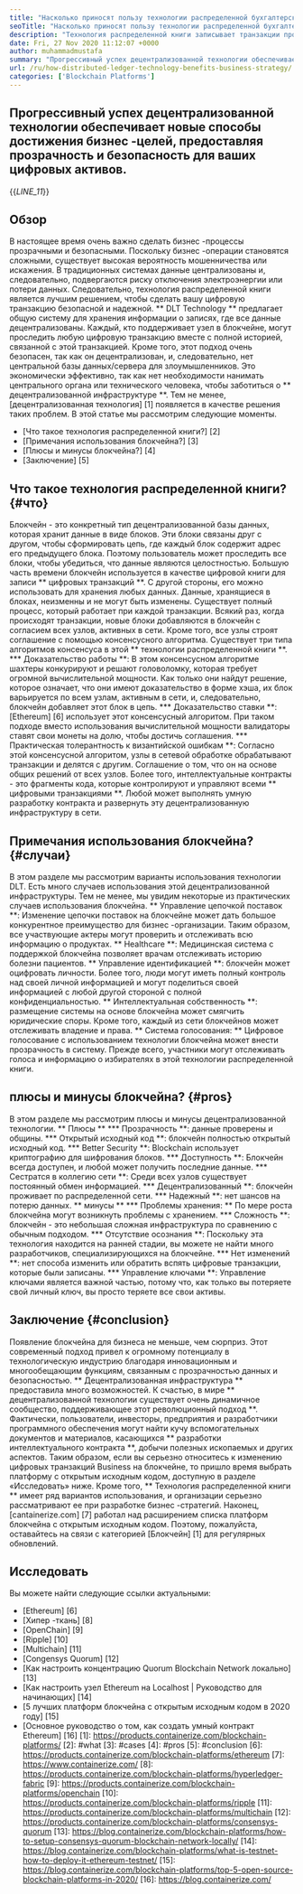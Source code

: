 ```yaml
---
title: "Насколько приносят пользу технологии распределенной бухгалтерской технологии бизнес -стратегии" 
seoTitle: "Насколько приносят пользу технологии распределенной бухгалтерской технологии бизнес -стратегии" 
description: "Технология распределенной книги записывает транзакции прослеживаемым образом. В этой статье рассказывается о влиянии децентрализованных технологий на бизнес." 
date: Fri, 27 Nov 2020 11:12:07 +0000
author: muhammadmustafa
summary: "Прогрессивный успех децентрализованной технологии обеспечивает новые способы достижения бизнес -целей путем предоставления прозрачности & amp; безопасность для ваших цифровых активов." 
url: /ru/how-distributed-ledger-technology-benefits-business-strategy/
categories: ['Blockchain Platforms']
---
```


## Прогрессивный успех децентрализованной технологии обеспечивает новые способы достижения бизнес -целей, предоставляя прозрачность и безопасность для ваших цифровых активов.
{{_LINE_11_}}

## Обзор
В настоящее время очень важно сделать бизнес -процессы прозрачными и безопасными. Поскольку бизнес -операции становятся сложными, существует высокая вероятность мошенничества или искажения. В традиционных системах данные централизованы и, следовательно, подвергаются риску отключения электроэнергии или потери данных. Следовательно, технология распределенной книги является лучшим решением, чтобы сделать вашу цифровую транзакцию безопасной и надежной. ** DLT Technology ** предлагает общую систему для хранения информации о записях, где все данные децентрализованы. Каждый, кто поддерживает узел в блокчейне, могут проследить любую цифровую транзакцию вместе с полной историей, связанной с этой транзакцией. Кроме того, этот подход очень безопасен, так как он децентрализован, и, следовательно, нет центральной базы данных/сервера для злоумышленников. Это экономически эффективно, так как нет необходимости нанимать центрального органа или технического человека, чтобы заботиться о ** децентрализованной инфраструктуре **. Тем не менее, [децентрализованная технология] [1] появляется в качестве решения таких проблем.
В этой статье мы рассмотрим следующие моменты.
  * [Что такое технология распределенной книги?] [2]
  * [Примечания использования блокчейна?] [3]
  * [Плюсы и минусы блокчейна?] [4]
  * [Заключение] [5]

## Что такое технология распределенной книги? {#что}
Блокчейн - это конкретный тип децентрализованной базы данных, которая хранит данные в виде блоков. Эти блоки связаны друг с другом, чтобы сформировать цепь, где каждый блок содержит адрес его предыдущего блока. Поэтому пользователь может проследить все блоки, чтобы убедиться, что данные являются целостностью. Большую часть времени блокчейн используется в качестве цифровой книги для записи ** цифровых транзакций **. С другой стороны, его можно использовать для хранения любых данных. Данные, хранящиеся в блоках, неизменны и не могут быть изменены.
Существует полный процесс, который работает при каждой транзакции. Всякий раз, когда происходят транзакции, новые блоки добавляются в блокчейн с согласием всех узлов, активных в сети. Кроме того, все узлы строят соглашение с помощью консенсусного алгоритма. Существует три типа алгоритмов консенсуса в этой ** технологии распределенной книги **.
  *** Доказательство работы **: В этом консенсусном алгоритме шахтеры конкурируют и решают головоломку, которая требует огромной вычислительной мощности. Как только они найдут решение, которое означает, что они имеют доказательство в форме хэша, их блок варьируется по всем узлам, активным в сети, и, следовательно, блокчейн добавляет этот блок в цепь.
  *** Доказательство ставки **: [Ethereum] [6] использует этот консенсусный алгоритом. При таком подходе вместо использования вычислительной мощности валидаторы ставят свои монеты на долю, чтобы достичь соглашения.
  *** Практическая толерантность к византийской ошибкам **: Согласно этой консенсусной алгоритом, узлы в сетевой обработке обрабатывают транзакции и делятся с другим. Соглашение о том, что он на основе общих решений от всех узлов.
Более того, интеллектуальные контракты - это фрагменты кода, которые контролируют и управляют всеми ** цифровыми транзакциями **. Любой может выполнять умную разработку контракта и развернуть эту децентрализованную инфраструктуру в сети.

## Примечания использования блокчейна? {#случаи}
В этом разделе мы рассмотрим варианты использования технологии DLT. Есть много случаев использования этой децентрализованной инфраструктуры. Тем не менее, мы увидим некоторые из практических случаев использования блокчейна.
** Управление цепочкой поставок **: Изменение цепочки поставок на блокчейне может дать большое конкурентное преимущество для бизнес -организации. Таким образом, все участвующие актеры могут проверить и отслеживать всю информацию о продуктах.
** Healthcare **: Медицинская система с поддержкой блокчейна позволяет врачам отслеживать историю болезни пациентов.
** Управление идентификацией **: блокчейн может оцифровать личности. Более того, люди могут иметь полный контроль над своей личной информацией и могут поделиться своей информацией с любой другой стороной с полной конфиденциальностью.
** Интеллектуальная собственность **: размещение системы на основе блокчейна может смягчить юридические споры. Кроме того, каждый из сети блокчейнов может отслеживать владение и права.
** Система голосования: ** Цифровое голосование с использованием технологии блокчейна может внести прозрачность в систему. Прежде всего, участники могут отслеживать голоса и информацию о избирателях в этой технологии распределенной книги.

## плюсы и минусы блокчейна? {#pros}
В этом разделе мы рассмотрим плюсы и минусы децентрализованной технологии.
** Плюсы **
  *** Прозрачность **: данные проверены и общины.
  *** Открытый исходный код **: блокчейн полностью открытый исходный код.
  *** Better Security **: Blockchain использует криптографию для шифрования блоков.
  *** Доступность **: Блокчейн всегда доступен, и любой может получить последние данные.
  *** Сестратся в коллегию сети **: Среди всех узлов существует постоянный обмен информацией.
  *** Децентрализованный **: блокчейн проживает по распределенной сети.
  *** Надежный **: нет шансов на потерю данных.
** минусы **
  *** Проблемы хранения: ** По мере роста блокчейна могут возникнуть проблемы с хранением.
  *** Сложность **: блокчейн - это небольшая сложная инфраструктура по сравнению с обычным подходом.
  *** Отсутствие осознания **: Поскольку эта технология находится на ранней стадии, вы можете не найти много разработчиков, специализирующихся на блокчейне.
  *** Нет изменений **: нет способа изменить или обратить вспять цифровые транзакции, которые были записаны.
  *** Управление ключами **: Управление ключами является важной частью, потому что, как только вы потеряете свой личный ключ, вы просто теряете все свои активы.

## Заключение {#conclusion}
Появление блокчейна для бизнеса не меньше, чем сюрприз. Этот современный подход привел к огромному потенциалу в технологическую индустрию благодаря инновационным и многообещающим функциям, связанным с прозрачностью данных и безопасностью. ** Децентрализованная инфраструктура ** предоставила много возможностей. К счастью, в мире ** децентрализованной технологии существует очень динамичное сообщество, поддерживающее этот революционный подход **. Фактически, пользователи, инвесторы, предприятия и разработчики программного обеспечения могут найти кучу вспомогательных документов и материалов, касающихся ** разработки интеллектуального контракта **, добычи полезных ископаемых и других аспектов. Таким образом, если вы серьезно относитесь к изменению цифровых транзакций Business на блокчейне, то пришло время выбрать платформу с открытым исходным кодом, доступную в разделе «Исследовать» ниже.
Кроме того, ** Технология распределенной книги ** имеет ряд вариантов использования, и организации серьезно рассматривают ее при разработке бизнес -стратегий. Наконец, [cantainerize.com] [7] работал над расширением списка платформ блокчейна с открытым исходным кодом. Поэтому, пожалуйста, оставайтесь на связи с категорией [Блокчейн] [1] для регулярных обновлений.

## Исследовать
Вы можете найти следующие ссылки актуальными:
  * [Ethereum] [6]
  * [Хипер -ткань] [8]
  * [OpenChain] [9]
  * [Ripple] [10]
  * [Multichain] [11]
  * [Congensys Quorum] [12]
  * [Как настроить концентрацию Quorum Blockchain Network локально] [13]
  * [Как настроить узел Ethereum на Localhost | Руководство для начинающих] [14]
  * [5 лучших платформ блокчейна с открытым исходным кодом в 2020 году] [15]
  * [Основное руководство о том, как создать умный контракт Ethereum] [16]
[1]: https://products.containerize.com/blockchain-platforms/
[2]: #what
[3]: #cases
[4]: #pros
[5]: #conclusion
[6]: https://products.containerize.com/blockchain-platforms/ethereum
[7]: https://www.containerize.com/
[8]: https://products.containerize.com/blockchain-platforms/hyperledger-fabric
[9]: https://products.containerize.com/blockchain-platforms/openchain
[10]: https://products.containerize.com/blockchain-platforms/ripple
[11]: https://products.containerize.com/blockchain-platforms/multichain
[12]: https://products.containerize.com/blockchain-platforms/consensys-quorum
[13]: https://blog.containerize.com/blockchain-platforms/how-to-setup-consensys-quorum-blockchain-network-locally/
[14]: https://blog.containerize.com/blockchain-platforms/what-is-testnet-how-to-deploy-it-ethereum-testnet/
[15]: https://blog.containerize.com/blockchain-platforms/top-5-open-source-blockchain-platforms-in-2020/
[16]: https://blog.containerize.com/
